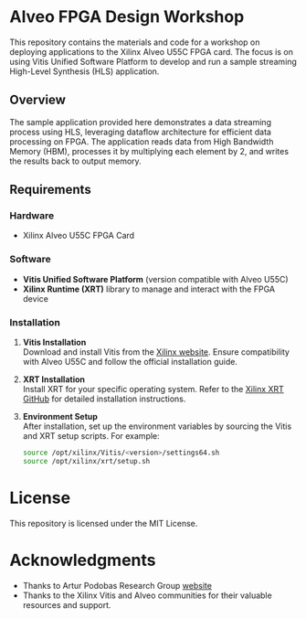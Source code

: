 # Alveo FPGA Design Workshop

This repository contains the materials and code for a workshop on deploying applications to the Xilinx Alveo U55C FPGA card. The focus is on using Vitis Unified Software Platform to develop and run a sample streaming High-Level Synthesis (HLS) application.

## Overview

The sample application provided here demonstrates a data streaming process using HLS, leveraging dataflow architecture for efficient data processing on FPGA. The application reads data from High Bandwidth Memory (HBM), processes it by multiplying each element by 2, and writes the results back to output memory.

## Requirements

### Hardware
- Xilinx Alveo U55C FPGA Card

### Software
- **Vitis Unified Software Platform** (version compatible with Alveo U55C)
- **Xilinx Runtime (XRT)** library to manage and interact with the FPGA device

### Installation

1. **Vitis Installation**  
   Download and install Vitis from the [Xilinx website](https://www.xilinx.com/support/download.html). Ensure compatibility with Alveo U55C and follow the official installation guide.

2. **XRT Installation**  
   Install XRT for your specific operating system. Refer to the [Xilinx XRT GitHub](https://github.com/Xilinx/XRT) for detailed installation instructions. 

3. **Environment Setup**  
   After installation, set up the environment variables by sourcing the Vitis and XRT setup scripts. For example:
   ```bash
   source /opt/xilinx/Vitis/<version>/settings64.sh
   source /opt/xilinx/xrt/setup.sh

# License
This repository is licensed under the MIT License.

# Acknowledgments
- Thanks to Artur Podobas Research Group [website](https://people.kth.se/~podobas/team.html)
- Thanks to the Xilinx Vitis and Alveo communities for their valuable resources and support.

